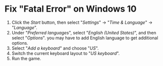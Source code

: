 # Fix "Fatal Error" on Windows 10

1. Click the *Start* button, then select "*Settings*" -> "*Time & Language*" -> "*Language*".
2. Under "*Preferred languages*", select "*English (United States)*", and then select "*Options*". you may have to add English language to get additional options.
3. Select "*Add a keyboard*" and choose "*US*".
4. Switch the current keyboard layout to "*US keyboard*".
5. Run the game.